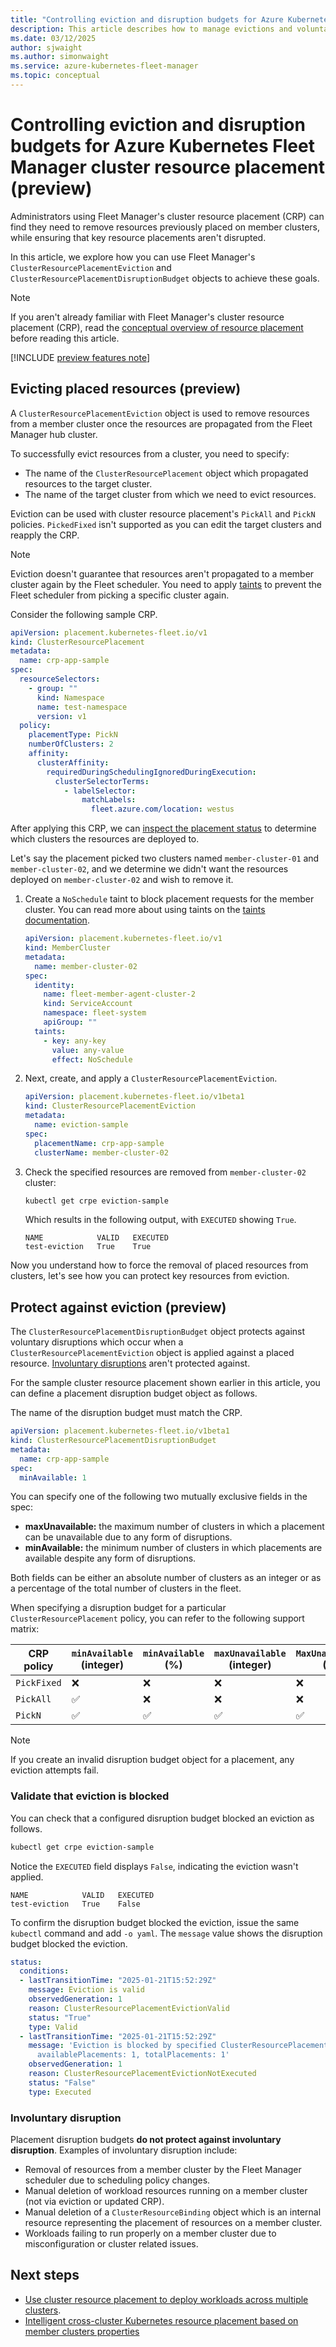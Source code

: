 ```yaml
---
title: "Controlling eviction and disruption budgets for Azure Kubernetes Fleet Manager cluster resource placement"
description: This article describes how to manage evictions and voluntary disruption for workloads placed by Fleet Manager's cluster resource placement.
ms.date: 03/12/2025
author: sjwaight
ms.author: simonwaight
ms.service: azure-kubernetes-fleet-manager
ms.topic: conceptual
---
```


# Controlling eviction and disruption budgets for Azure Kubernetes Fleet Manager cluster resource placement (preview)

Administrators using Fleet Manager's cluster resource placement (CRP) can find they need to remove resources previously placed on member clusters, while ensuring that key resource placements aren't disrupted.

In this article, we explore how you can use Fleet Manager's `ClusterResourcePlacementEviction` and `ClusterResourcePlacementDisruptionBudget` objects to achieve these goals. 

> [!NOTE]
> If you aren't already familiar with Fleet Manager's cluster resource placement (CRP), read the [conceptual overview of resource placement][learn-conceptual-crp] before reading this article.

[!INCLUDE [preview features note](./includes/preview/preview-callout.md)]

## Evicting placed resources (preview)

A `ClusterResourcePlacementEviction` object is used to remove resources from a member cluster once the resources are propagated from the Fleet Manager hub cluster.

To successfully evict resources from a cluster, you need to specify:

* The name of the `ClusterResourcePlacement` object which propagated resources to the target cluster.
* The name of the target cluster from which we need to evict resources.

Eviction can be used with cluster resource placement's `PickAll` and `PickN` policies. `PickedFixed` isn't supported as you can edit the target clusters and reapply the CRP.

> [!NOTE]
> Eviction doesn't guarantee that resources aren't propagated to a member cluster again by the Fleet scheduler. You need to apply [taints][fleet-taints] to prevent the Fleet scheduler from picking a specific cluster again.

Consider the following sample CRP.

```yaml
apiVersion: placement.kubernetes-fleet.io/v1
kind: ClusterResourcePlacement
metadata:
  name: crp-app-sample
spec:
  resourceSelectors:
    - group: ""
      kind: Namespace
      name: test-namespace
      version: v1
  policy:
    placementType: PickN
    numberOfClusters: 2
    affinity:
      clusterAffinity:
        requiredDuringSchedulingIgnoredDuringExecution:
          clusterSelectorTerms:
            - labelSelector:
                matchLabels:
                  fleet.azure.com/location: westus
```

After applying this CRP, we can [inspect the placement status][placement-status] to determine which clusters the resources are deployed to.

Let's say the placement picked two clusters named `member-cluster-01` and `member-cluster-02`, and we determine we didn't want the resources deployed on `member-cluster-02` and wish to remove it.

1. Create a `NoSchedule` taint to block placement requests for the member cluster. You can read more about using taints on the [taints documentation][fleet-taints].

    ```yaml
    apiVersion: placement.kubernetes-fleet.io/v1
    kind: MemberCluster
    metadata:
      name: member-cluster-02
    spec:
      identity:
        name: fleet-member-agent-cluster-2
        kind: ServiceAccount
        namespace: fleet-system
        apiGroup: ""
      taints:                   
        - key: any-key
          value: any-value
          effect: NoSchedule
    ```

1. Next, create, and apply a `ClusterResourcePlacementEviction`.

    ```yaml
    apiVersion: placement.kubernetes-fleet.io/v1beta1
    kind: ClusterResourcePlacementEviction
    metadata:
      name: eviction-sample
    spec:
      placementName: crp-app-sample
      clusterName: member-cluster-02
    ```

1. Check the specified resources are removed from `member-cluster-02` cluster:

    ```bash
    kubectl get crpe eviction-sample
    ```
    
    Which results in the following output, with `EXECUTED` showing `True`.
    
    ```output
    NAME            VALID   EXECUTED
    test-eviction   True    True 
    ```
    
Now you understand how to force the removal of placed resources from clusters, let's see how you can protect key resources from eviction.

## Protect against eviction (preview)

The `ClusterResourcePlacementDisruptionBudget` object protects against voluntary disruptions which occur when a `ClusterResourcePlacementEviction` object is applied against a placed resource. [Involuntary disruptions](#involuntary-disruption) aren't protected against.

For the sample cluster resource placement shown earlier in this article, you can define a placement disruption budget object as follows.

The name of the disruption budget must match the CRP.

```yaml
apiVersion: placement.kubernetes-fleet.io/v1beta1
kind: ClusterResourcePlacementDisruptionBudget
metadata:
  name: crp-app-sample
spec:
  minAvailable: 1
```

You can specify one of the following two mutually exclusive fields in the spec:

- **maxUnavailable:**  the maximum number of clusters in which a placement can be unavailable due to any form of disruptions.
- **minAvailable:** the minimum number of clusters in which placements are available despite any form of disruptions.

Both fields can be either an absolute number of clusters as an integer or as a percentage of the total number of clusters in the fleet.

When specifying a disruption budget for a particular `ClusterResourcePlacement` policy, you can refer to the following support matrix:

| CRP policy   | `minAvailable` (integer) | `minAvailable` (%) | `maxUnavailable` (integer) | `MaxUnavailable` (%) |
|--------------|--------------------------|--------------------|----------------------------|----------------------|
| `PickFixed`  | ❌                       | ❌                | ❌                         | ❌                  |
| `PickAll`    | ✅                       | ❌                | ❌                         | ❌                  |
| `PickN`      | ✅                       | ✅                | ✅                         | ✅                  |

> [!NOTE]
> If you create an invalid disruption budget object for a placement, any eviction attempts fail.

### Validate that eviction is blocked

You can check that a configured disruption budget blocked an eviction as follows. 

```bash
kubectl get crpe eviction-sample
```

Notice the `EXECUTED` field displays `False`, indicating the eviction wasn't applied.

```output
NAME            VALID   EXECUTED
test-eviction   True    False
```

To confirm the disruption budget blocked the eviction, issue the same `kubectl` command and add `-o yaml`. The `message` value shows the disruption budget blocked the eviction.

```yaml
status:
  conditions:
  - lastTransitionTime: "2025-01-21T15:52:29Z"
    message: Eviction is valid
    observedGeneration: 1
    reason: ClusterResourcePlacementEvictionValid
    status: "True"
    type: Valid
  - lastTransitionTime: "2025-01-21T15:52:29Z"
    message: 'Eviction is blocked by specified ClusterResourcePlacementDisruptionBudget,
      availablePlacements: 1, totalPlacements: 1'
    observedGeneration: 1
    reason: ClusterResourcePlacementEvictionNotExecuted
    status: "False"
    type: Executed
```

### Involuntary disruption

Placement disruption budgets **do not protect against involuntary disruption**. Examples of involuntary disruption include: 

* Removal of resources from a member cluster by the Fleet Manager scheduler due to scheduling policy changes.
* Manual deletion of workload resources running on a member cluster (not via eviction or updated CRP).
* Manual deletion of a `ClusterResourceBinding` object which is an internal resource representing the placement of resources on a member cluster.
* Workloads failing to run properly on a member cluster due to misconfiguration or cluster related issues.

## Next steps

* [Use cluster resource placement to deploy workloads across multiple clusters](./quickstart-resource-propagation.md).
* [Intelligent cross-cluster Kubernetes resource placement based on member clusters properties](./intelligent-resource-placement.md)

<!-- LINKS - external -->
[learn-conceptual-crp]: ./concepts-resource-propagation.md
[fleet-taints]: ./use-taints-tolerations.md
[placement-status]: ./quickstart-resource-propagation.md#use-clusterresourceplacement-to-place-resources-onto-member-clusters
